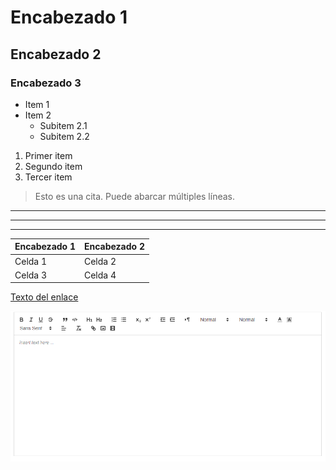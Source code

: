 # Encabezado 1

## Encabezado 2

### Encabezado 3

- Item 1
- Item 2
  - Subitem 2.1
  - Subitem 2.2

1. Primer item
2. Segundo item
3. Tercer item

> Esto es una cita.
> Puede abarcar múltiples líneas.

---

---

---

| Encabezado 1 | Encabezado 2 |
| ------------ | ------------ |
| Celda 1      | Celda 2      |
| Celda 3      | Celda 4      |

[Texto del enlace](https://google.com "Título opcional")

![Texto alternativo](imagenes/quill.png "Título opcional")
